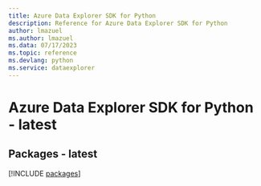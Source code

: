 ```yaml
---
title: Azure Data Explorer SDK for Python
description: Reference for Azure Data Explorer SDK for Python
author: lmazuel
ms.author: lmazuel
ms.data: 07/17/2023
ms.topic: reference
ms.devlang: python
ms.service: dataexplorer
---
```

# Azure Data Explorer SDK for Python - latest
## Packages - latest
[!INCLUDE [packages](data-explorer-index.md)]
